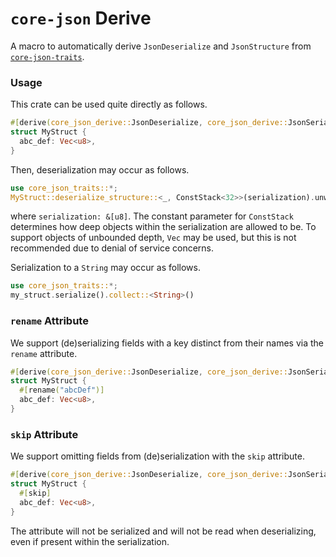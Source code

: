 # `core-json` Derive

A macro to automatically derive `JsonDeserialize` and `JsonStructure` from
[`core-json-traits`](https://docs.rs/core-json-traits).

### Usage

This crate can be used quite directly as follows.

```rs
#[derive(core_json_derive::JsonDeserialize, core_json_derive::JsonSerialize)]
struct MyStruct {
  abc_def: Vec<u8>,
}
```

Then, deserialization may occur as follows.

```rs
use core_json_traits::*;
MyStruct::deserialize_structure::<_, ConstStack<32>>(serialization).unwrap()
```

where `serialization: &[u8]`. The constant parameter for `ConstStack`
determines how deep objects within the serialization are allowed to be. To
support objects of unbounded depth, `Vec` may be used, but this is not
recommended due to denial of service concerns.

Serialization to a `String` may occur as follows.

```rs
use core_json_traits::*;
my_struct.serialize().collect::<String>()
```

### `rename` Attribute

We support (de)serializing fields with a key distinct from their names via the
`rename` attribute.

```rs
#[derive(core_json_derive::JsonDeserialize, core_json_derive::JsonSerialize)]
struct MyStruct {
  #[rename("abcDef")]
  abc_def: Vec<u8>,
}
```

### `skip` Attribute

We support omitting fields from (de)serialization with the `skip` attribute.

```rs
#[derive(core_json_derive::JsonDeserialize, core_json_derive::JsonSerialize)]
struct MyStruct {
  #[skip]
  abc_def: Vec<u8>,
}
```

The attribute will not be serialized and will not be read when deserializing,
even if present within the serialization.

